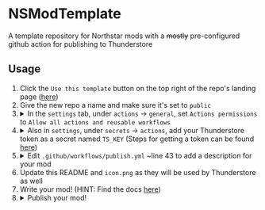 # NSModTemplate
A template repository for Northstar mods with a ~~mostly~~ pre-configured github action for publishing to Thunderstore

## Usage
<ol>
<li> Click the <code>Use this template</code> button on the top right of the repo's landing page (<a href="https://github.com/GreenTF/NSModTemplate">here</a>)</li>
<li> Give the new repo a name and make sure it's set to <code>public</code></li>
<li> <details><summary> In the <code>settings</code> tab, under <code>actions</code> -> <code>general</code>, set <code>Actions permissions</code> to <code>Allow all actions and reusable workflows</code></summary>
<img src="https://user-images.githubusercontent.com/4367791/180306016-04bfc321-b60f-4ed0-ac0c-5a6065036e2c.png" />
</details></li>
<li> <details><summary> Also in <code>settings</code>, under <code>secrets</code> ->  <code>actions</code>, add your Thunderstore token as a secret named <code>TS_KEY</code> (Steps for getting a token can be found <a href="https://github.com/GreenTF/upload-thunderstore-package/wiki">here</a>)</summary>
  <img src="https://user-images.githubusercontent.com/4367791/180306285-60dd51ec-0448-44af-aa92-682599c6c0f4.png" />
  <img src="https://user-images.githubusercontent.com/4367791/180306391-a217f309-e875-4e74-8270-8155c60dbcdc.png" />
</details>
</li>
  <li> <details><summary>Edit <code>.github/workflows/publish.yml</code> ~line 43 to add a description for your mod </summary>
    <img src="https://user-images.githubusercontent.com/4367791/180337843-5213db45-850b-4759-98c5-9ad47cbab7ba.png" />
    </details>
  </li>

<li> Update this README and <code>icon.png</code> as they will be used by Thunderstore as well </li>
<li> Write your mod! (HINT: Find the docs <a href="https://r2northstar.readthedocs.io/en/latest/guides/gettingstarted.html">here</a>) </li>
<li> <details><summary>Publish your mod!</summary>
  Once you've pushed all your chages to your repo, you'll need to create a tag to trigger the action that will publish your mod to Thunderstore.
  Find the `Releases` pane in the sidebar to the right ---->
  <br />
  <img src="https://github.com/GreenTF/NSModTemplate/assets/4367791/cd789d16-dd0a-4310-8dc1-c1781b6c66a8" />
  <br />
  Create a new release, filling in the details however you want. The most important part is that the tag matches the version number of your mod. In this example, the <code>Version</code> field in your <code>mod.json</code> should be <code>1.0.0</code>:
  <br />
  <img src="https://github.com/GreenTF/NSModTemplate/assets/4367791/e3fd6bad-4d1c-438c-b3a3-b683c1316ab5" />
  <br />
  Once you've added a title and optional description, go ahead and publish that release.
  <br />
  <img src="https://github.com/GreenTF/NSModTemplate/assets/4367791/9da50c60-87f1-40aa-b5a9-9c69becd4026" />
  <br />
  If all goes well, you should see a new publish job running in the <code>Actions</code> tab :D
</details>
</li>
</ol>


